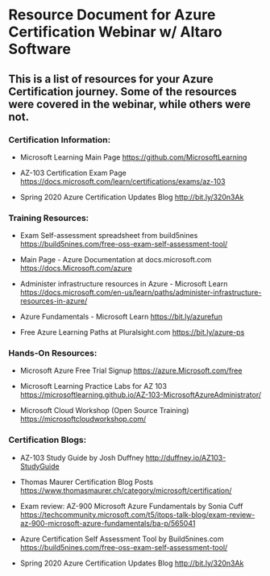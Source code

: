 # Resource Document for Azure Certification Webinar w/ Altaro Software
## This is a list of resources for your Azure Certification journey. Some of the resources were covered in the webinar, while others were not.

### Certification Information:

- Microsoft Learning Main Page
https://github.com/MicrosoftLearning

- AZ-103 Certification Exam Page
https://docs.microsoft.com/learn/certifications/exams/az-103

- Spring 2020 Azure Certification Updates Blog
http://bit.ly/320n3Ak

### Training Resources:
- Exam Self-assessment spreadsheet from build5nines
https://build5nines.com/free-oss-exam-self-assessment-tool/

- Main Page - Azure Documentation at docs.microsoft.com
https://docs.Microsoft.com/azure 

- Administer infrastructure resources in Azure - Microsoft Learn
https://docs.microsoft.com/en-us/learn/paths/administer-infrastructure-resources-in-azure/

- Azure Fundamentals - Microsoft Learn
https://bit.ly/azurefun

- Free Azure Learning Paths at Pluralsight.com 
https://bit.ly/azure-ps 

### Hands-On Resources:
- Microsoft Azure Free Trial Signup
https://azure.Microsoft.com/free 

- Microsoft Learning Practice Labs for AZ 103 
https://microsoftlearning.github.io/AZ-103-MicrosoftAzureAdministrator/

- Microsoft Cloud Workshop (Open Source Training)
https://microsoftcloudworkshop.com/

### Certification Blogs:

- AZ-103 Study Guide by Josh Duffney
http://duffney.io/AZ103-StudyGuide

- Thomas Maurer Certification Blog Posts
https://www.thomasmaurer.ch/category/microsoft/certification/

- Exam review: AZ-900 Microsoft Azure Fundamentals by Sonia Cuff
https://techcommunity.microsoft.com/t5/itops-talk-blog/exam-review-az-900-microsoft-azure-fundamentals/ba-p/565041

- Azure Certification Self Assessment Tool by Build5nines.com
https://build5nines.com/free-oss-exam-self-assessment-tool/

- Spring 2020 Azure Certification Updates Blog
http://bit.ly/320n3Ak

